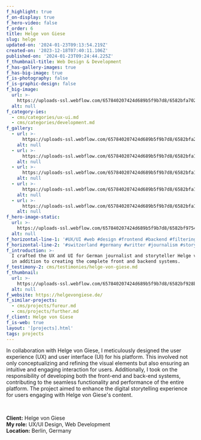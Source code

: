 ```yaml
---
f_highlight: true
f_on-display: true
f_hero-video: false
f_order: 6
title: Helge von Giese
slug: helge
updated-on: '2024-01-23T09:13:54.219Z'
created-on: '2023-12-18T07:40:11.106Z'
published-on: '2024-01-23T09:24:44.225Z'
f_thumbnail-title: Web Design & Development
f_has-gallery-images: true
f_has-big-image: true
f_is-photography: false
f_is-graphic-design: false
f_big-image:
  url: >-
    https://uploads-ssl.webflow.com/657840207424d689b5f9b7d8/6582bfa702e1d4067ddbc1ed_highlight.jpg
  alt: null
f_category-ies:
  - cms/categories/ux-ui.md
  - cms/categories/development.md
f_gallery:
  - url: >-
      https://uploads-ssl.webflow.com/657840207424d689b5f9b7d8/6582bfa25cd5dbefa8d482b0_helge-02.jpg
    alt: null
  - url: >-
      https://uploads-ssl.webflow.com/657840207424d689b5f9b7d8/6582bfa1f09fb2fa10f353d3_helge-03.jpg
    alt: null
  - url: >-
      https://uploads-ssl.webflow.com/657840207424d689b5f9b7d8/6582bfa173456d9677770ffe_helge-04.jpg
    alt: null
  - url: >-
      https://uploads-ssl.webflow.com/657840207424d689b5f9b7d8/6582bfa1ae352b6872d995b7_helge-05.jpg
    alt: null
  - url: >-
      https://uploads-ssl.webflow.com/657840207424d689b5f9b7d8/6582bfa12b9de16f31385baa_helge-06.jpg
    alt: null
f_hero-image-static:
  url: >-
    https://uploads-ssl.webflow.com/657840207424d689b5f9b7d8/6582bf975412a3af35b2b1b0_hero.jpg
  alt: null
f_horizontal-line-1: '#UX/UI #web #design #frontend #backend #filtering'
f_horizontal-line-2: '#switzerland #germany #writter #journalism #storytelling'
f_introduction: >-
  I crafted the UX and UI for German journalist and storyteller Helge von Giese,
  in addition to creating the complete front and backend systems.
f_testimony-2: cms/testimonies/helge-von-giese.md
f_thumbnail:
  url: >-
    https://uploads-ssl.webflow.com/657840207424d689b5f9b7d8/6582bf928b5f8cbec3171ea0_thumbnail.jpg
  alt: null
f_website: https://helgevongiese.de/
f_similar-projects:
  - cms/projects/fureur.md
  - cms/projects/further.md
f_client: Helge von Giese
f_is-web: true
layout: '[projects].html'
tags: projects
---
```


In collaboration with Helge von Giese, I meticulously designed the user experience (UX) and user interface (UI) for his platform. This involved not only conceptualizing and refining the visual elements but also ensuring an intuitive and engaging interaction for users. Additionally, I took on the responsibility of developing both the front-end and back-end systems, contributing to the seamless functionality and performance of the entire platform. The project aimed to enhance the digital storytelling experience for users engaging with Helge von Giese's content.

‍

**Client:** Helge von Giese  
**My role:** UX/UI Design, Web Development  
**Location:** Berlin, Germany
